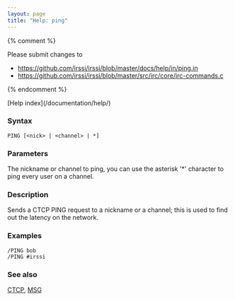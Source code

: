 ```yaml
---
layout: page
title: "Help: ping"
---
```


{% comment %}

Please submit changes to
- https://github.com/irssi/irssi/blob/master/docs/help/in/ping.in
- https://github.com/irssi/irssi/blob/master/src/irc/core/irc-commands.c


{% endcomment %}
<nav markdown="1">
[Help index](/documentation/help/)
</nav>

### Syntax ###

<div class="highlight irssisyntax"><pre style="\-\-cmdlen:4ch"><code><span class="synB">PING</span> <span class="syn10">[<span class="syn09">&lt;nick></span> | <span class="syn09">&lt;channel></span> | <span class="syn">*</span>]</span></code></pre></div>



### Parameters ###

The nickname or channel to ping, you can use the asterisk '*' character to
ping every user on a channel.

### Description ###

Sends a CTCP PING request to a nickname or a channel; this is used to find
out the latency on the network.

### Examples ###

    /PING bob
    /PING #irssi

### See also ###
[CTCP](/documentation/help/ctcp/), [MSG](/documentation/help/msg/)

